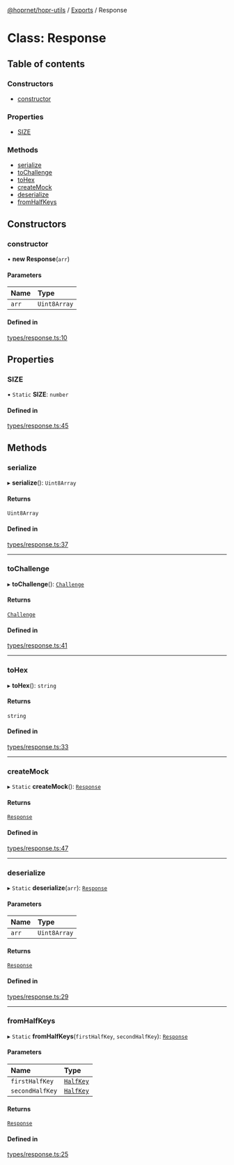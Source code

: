 [@hoprnet/hopr-utils](../README.md) / [Exports](../modules.md) / Response

# Class: Response

## Table of contents

### Constructors

- [constructor](response.md#constructor)

### Properties

- [SIZE](response.md#size)

### Methods

- [serialize](response.md#serialize)
- [toChallenge](response.md#tochallenge)
- [toHex](response.md#tohex)
- [createMock](response.md#createmock)
- [deserialize](response.md#deserialize)
- [fromHalfKeys](response.md#fromhalfkeys)

## Constructors

### constructor

• **new Response**(`arr`)

#### Parameters

| Name | Type |
| :------ | :------ |
| `arr` | `Uint8Array` |

#### Defined in

[types/response.ts:10](https://github.com/hoprnet/hoprnet/blob/master/packages/utils/src/types/response.ts#L10)

## Properties

### SIZE

▪ `Static` **SIZE**: `number`

#### Defined in

[types/response.ts:45](https://github.com/hoprnet/hoprnet/blob/master/packages/utils/src/types/response.ts#L45)

## Methods

### serialize

▸ **serialize**(): `Uint8Array`

#### Returns

`Uint8Array`

#### Defined in

[types/response.ts:37](https://github.com/hoprnet/hoprnet/blob/master/packages/utils/src/types/response.ts#L37)

___

### toChallenge

▸ **toChallenge**(): [`Challenge`](challenge.md)

#### Returns

[`Challenge`](challenge.md)

#### Defined in

[types/response.ts:41](https://github.com/hoprnet/hoprnet/blob/master/packages/utils/src/types/response.ts#L41)

___

### toHex

▸ **toHex**(): `string`

#### Returns

`string`

#### Defined in

[types/response.ts:33](https://github.com/hoprnet/hoprnet/blob/master/packages/utils/src/types/response.ts#L33)

___

### createMock

▸ `Static` **createMock**(): [`Response`](response.md)

#### Returns

[`Response`](response.md)

#### Defined in

[types/response.ts:47](https://github.com/hoprnet/hoprnet/blob/master/packages/utils/src/types/response.ts#L47)

___

### deserialize

▸ `Static` **deserialize**(`arr`): [`Response`](response.md)

#### Parameters

| Name | Type |
| :------ | :------ |
| `arr` | `Uint8Array` |

#### Returns

[`Response`](response.md)

#### Defined in

[types/response.ts:29](https://github.com/hoprnet/hoprnet/blob/master/packages/utils/src/types/response.ts#L29)

___

### fromHalfKeys

▸ `Static` **fromHalfKeys**(`firstHalfKey`, `secondHalfKey`): [`Response`](response.md)

#### Parameters

| Name | Type |
| :------ | :------ |
| `firstHalfKey` | [`HalfKey`](halfkey.md) |
| `secondHalfKey` | [`HalfKey`](halfkey.md) |

#### Returns

[`Response`](response.md)

#### Defined in

[types/response.ts:25](https://github.com/hoprnet/hoprnet/blob/master/packages/utils/src/types/response.ts#L25)
